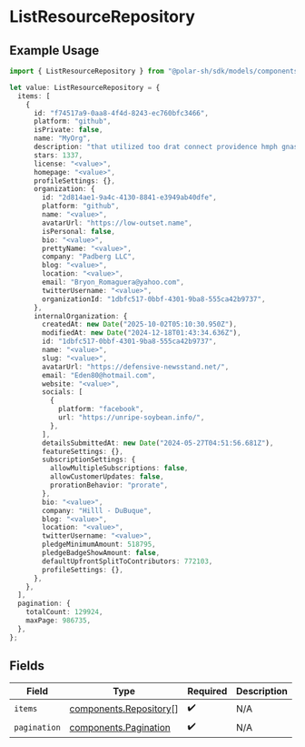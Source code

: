 # ListResourceRepository

## Example Usage

```typescript
import { ListResourceRepository } from "@polar-sh/sdk/models/components/listresourcerepository.js";

let value: ListResourceRepository = {
  items: [
    {
      id: "f74517a9-0aa8-4f4d-8243-ec760bfc3466",
      platform: "github",
      isPrivate: false,
      name: "MyOrg",
      description: "that utilized too drat connect providence hmph gnash stuff",
      stars: 1337,
      license: "<value>",
      homepage: "<value>",
      profileSettings: {},
      organization: {
        id: "2d814ae1-9a4c-4130-8841-e3949ab40dfe",
        platform: "github",
        name: "<value>",
        avatarUrl: "https://low-outset.name",
        isPersonal: false,
        bio: "<value>",
        prettyName: "<value>",
        company: "Padberg LLC",
        blog: "<value>",
        location: "<value>",
        email: "Bryon_Romaguera@yahoo.com",
        twitterUsername: "<value>",
        organizationId: "1dbfc517-0bbf-4301-9ba8-555ca42b9737",
      },
      internalOrganization: {
        createdAt: new Date("2025-10-02T05:10:30.950Z"),
        modifiedAt: new Date("2024-12-18T01:43:34.636Z"),
        id: "1dbfc517-0bbf-4301-9ba8-555ca42b9737",
        name: "<value>",
        slug: "<value>",
        avatarUrl: "https://defensive-newsstand.net/",
        email: "Eden80@hotmail.com",
        website: "<value>",
        socials: [
          {
            platform: "facebook",
            url: "https://unripe-soybean.info/",
          },
        ],
        detailsSubmittedAt: new Date("2024-05-27T04:51:56.681Z"),
        featureSettings: {},
        subscriptionSettings: {
          allowMultipleSubscriptions: false,
          allowCustomerUpdates: false,
          prorationBehavior: "prorate",
        },
        bio: "<value>",
        company: "Hilll - DuBuque",
        blog: "<value>",
        location: "<value>",
        twitterUsername: "<value>",
        pledgeMinimumAmount: 518795,
        pledgeBadgeShowAmount: false,
        defaultUpfrontSplitToContributors: 772103,
        profileSettings: {},
      },
    },
  ],
  pagination: {
    totalCount: 129924,
    maxPage: 986735,
  },
};
```

## Fields

| Field                                                            | Type                                                             | Required                                                         | Description                                                      |
| ---------------------------------------------------------------- | ---------------------------------------------------------------- | ---------------------------------------------------------------- | ---------------------------------------------------------------- |
| `items`                                                          | [components.Repository](../../models/components/repository.md)[] | :heavy_check_mark:                                               | N/A                                                              |
| `pagination`                                                     | [components.Pagination](../../models/components/pagination.md)   | :heavy_check_mark:                                               | N/A                                                              |